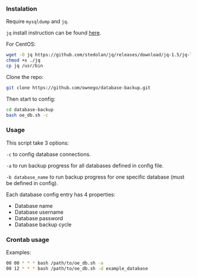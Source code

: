 ### Instalation

Require `mysqldump` and `jq`.

`jq` install instruction can be found [here](https://stedolan.github.io/jq/download/).

For CentOS:

```bash
wget -O jq https://github.com/stedolan/jq/releases/download/jq-1.5/jq-linux64
chmod +x ./jq
cp jq /usr/bin
```

Clone the repo: 

```bash
git clone https://github.com/ownego/database-backup.git
```

Then start to config:

```bash
cd database-backup
bash oe_db.sh -c
```

### Usage

This script take 3 options:

`-c` to config database connections.

`-a` to run backup progress for all databases defined in config file.

`-b database_name` to run backup progress for one specific database (must be defined in config).

Each database config entry has 4 properties:

   *   Database name
   *   Database username
   *   Database password
   *   Database backup cycle
    

### Crontab usage

Examples:

```bash
00 00 * * * bash /path/to/oe_db.sh -a
00 12 * * * bash /path/to/oe_db.sh -d example_database
```

